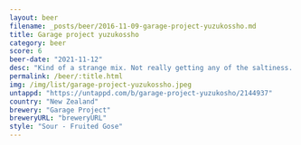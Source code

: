 ```yaml
---
layout: beer
filename: _posts/beer/2016-11-09-garage-project-yuzukossho.md
title: Garage project yuzukossho
category: beer
score: 6
beer-date: "2021-11-12"
desc: "Kind of a strange mix. Not really getting any of the saltiness. Mostly just a sour"
permalink: /beer/:title.html
img: /img/list/garage-project-yuzukossho.jpeg
untappd: "https://untappd.com/b/garage-project-yuzukosho/2144937"
country: "New Zealand"
brewery: "Garage Project"
breweryURL: "breweryURL"
style: "Sour - Fruited Gose"
---
```

